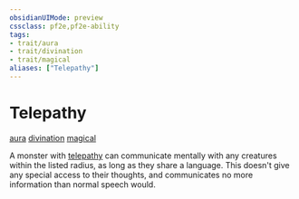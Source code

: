 ```yaml
---
obsidianUIMode: preview
cssclass: pf2e,pf2e-ability
tags:
- trait/aura
- trait/divination
- trait/magical
aliases: ["Telepathy"]
---
```

# Telepathy
[aura](Reference/Rules/Traits/aura.md "Aura Combat Trait")  [divination](divination.md "Divination School Trait")  [magical](magical.md "Magical Item Trait")  


A monster with [telepathy](Reference/Compendium/Spells/telepathy.md) can communicate mentally with any creatures within the listed radius, as long as they share a language. This doesn't give any special access to their thoughts, and communicates no more information than normal speech would.